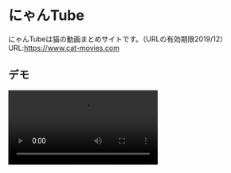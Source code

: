 # にゃんTube

にゃんTubeは猫の動画まとめサイトです。（URLの有効期限2019/12）
URL:https://www.cat-movies.com

## デモ
![result](https://github.com/riku3/cat-movies/にゃんTube_demo.mp4)

